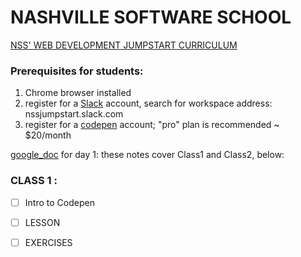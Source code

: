 # NASHVILLE SOFTWARE SCHOOL

[NSS' WEB DEVELOPMENT JUMPSTART CURRICULUM](https://bb4cc51ae6ce4c0c92c888444854dd4c.codepen.website/)

### Prerequisites for students:
1. Chrome browser installed
1. register for a [Slack](https://slack.com/) account, search for workspace address:  nssjumpstart.slack.com
1. register for a [codepen](www.codepen.io) account; "pro" plan is recommended ~ $20/month

[google_doc](https://docs.google.com/presentation/d/1o7Dm4JWRSDLV-EpCkuxY1S3vfdwHwEZ_gfviVkfST40/edit#slide=id.g3ebffc7b5f_2_50) for day 1:  these notes cover Class1 and Class2, below:

### CLASS 1 :
- [ ] Intro to Codepen
- [ ] LESSON
- [ ] EXERCISES

